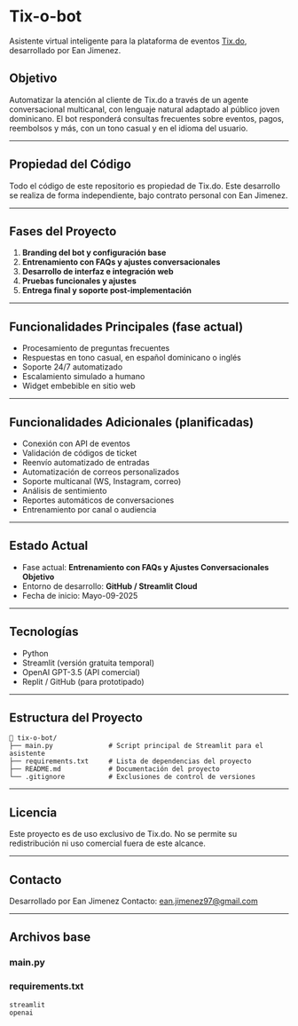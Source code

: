 # Tix-o-bot

Asistente virtual inteligente para la plataforma de eventos [Tix.do](https://tix.do), desarrollado por Ean Jimenez.

## Objetivo

Automatizar la atención al cliente de Tix.do a través de un agente conversacional multicanal, con lenguaje natural adaptado al público joven dominicano. El bot responderá consultas frecuentes sobre eventos, pagos, reembolsos y más, con un tono casual y en el idioma del usuario.

---

## Propiedad del Código

Todo el código de este repositorio es propiedad de Tix.do. Este desarrollo se realiza de forma independiente, bajo contrato personal con Ean Jimenez.

---

## Fases del Proyecto

1. **Branding del bot y configuración base**
2. **Entrenamiento con FAQs y ajustes conversacionales**
3. **Desarrollo de interfaz e integración web**
4. **Pruebas funcionales y ajustes**
5. **Entrega final y soporte post-implementación**

---

## Funcionalidades Principales (fase actual)

* Procesamiento de preguntas frecuentes
* Respuestas en tono casual, en español dominicano o inglés
* Soporte 24/7 automatizado
* Escalamiento simulado a humano
* Widget embebible en sitio web

---

## Funcionalidades Adicionales (planificadas)

* Conexión con API de eventos
* Validación de códigos de ticket
* Reenvío automatizado de entradas
* Automatización de correos personalizados
* Soporte multicanal (WS, Instagram, correo)
* Análisis de sentimiento
* Reportes automáticos de conversaciones
* Entrenamiento por canal o audiencia

---

## Estado Actual

* Fase actual: **Entrenamiento con FAQs y Ajustes Conversacionales
Objetivo**
* Entorno de desarrollo: **GitHub / Streamlit Cloud**
* Fecha de inicio: Mayo-09-2025

---

## Tecnologías

* Python
* Streamlit (versión gratuita temporal)
* OpenAI GPT-3.5 (API comercial)
* Replit / GitHub (para prototipado)

---

## Estructura del Proyecto

```
📁 tix-o-bot/
├── main.py              # Script principal de Streamlit para el asistente
├── requirements.txt     # Lista de dependencias del proyecto
├── README.md            # Documentación del proyecto
└── .gitignore           # Exclusiones de control de versiones
```

---

## Licencia

Este proyecto es de uso exclusivo de Tix.do. No se permite su redistribución ni uso comercial fuera de este alcance.

---

## Contacto

Desarrollado por Ean Jimenez
Contacto: [ean.jimenez97@gmail.com](mailto:ean.jimenez97@gmail.com)

---

## Archivos base

### main.py

### requirements.txt

```
streamlit
openai
```
